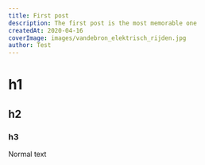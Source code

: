 ```yaml
---
title: First post
description: The first post is the most memorable one
createdAt: 2020-04-16
coverImage: images/vandebron_elektrisch_rijden.jpg
author: Test
---
```


# h1
## h2
### h3

Normal text